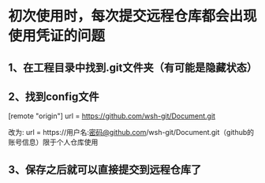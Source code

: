 # 初次使用时，每次提交远程仓库都会出现使用凭证的问题

## 1、在工程目录中找到.git文件夹（有可能是隐藏状态）

## 2、找到config文件

[remote "origin"]
        url = https://github.com/wsh-git/Document.git

改为:
	url = https://用户名:密码@github.com/wsh-git/Document.git（github的账号信息）限于个人仓库使用

## 3、保存之后就可以直接提交到远程仓库了